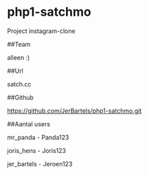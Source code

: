 # php1-satchmo
Project instagram-clone

##Team

alleen :)

##Url

satch.cc

##Github

https://github.com/JerBartels/php1-satchmo.git

##Aantal users

mr_panda - Panda123

joris_hens - Joris123

jer_bartels - Jeroen123

